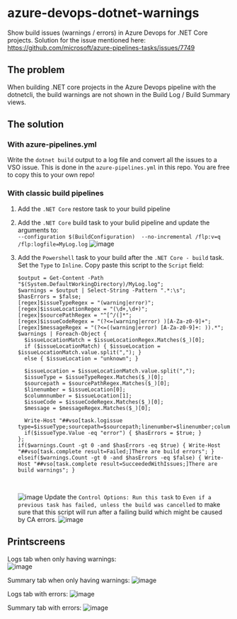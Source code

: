 # azure-devops-dotnet-warnings
Show build issues (warnings / errors) in Azure Devops for .NET Core projects. 
Solution for the issue mentioned here: https://github.com/microsoft/azure-pipelines-tasks/issues/7749

## The problem
When building .NET core projects in the Azure Devops pipeline with the dotnetcli, the build warnings are not shown in the Build Log / Build Summary views. 

## The solution
### With azure-pipelines.yml
Write the `dotnet build` output to a log file and convert all the issues to a VSO issue. 
This is done in the `azure-pipelines.yml` in this repo. You are free to copy this to your own repo! 

### With classic build pipelines
1.  Add the `.NET Core` restore task to your build pipeline
2.  Add the `.NET Core` build task to your bulid pipeline and update the arguments to: 
    <br/>`--configuration $(BuildConfiguration)  --no-incremental /flp:v=q /flp:logfile=MyLog.log`
    ![image](https://user-images.githubusercontent.com/20542194/59512441-4680b200-8ea8-11e9-821a-89cfe368cb8f.png)
3.  Add the `Powershell` task to your build after the `.NET Core - build` task. 
    Set the `Type` to `Inline`. 
    Copy paste this script to the `Script` field: 
    ```
    $output = Get-Content -Path "$(System.DefaultWorkingDirectory)/MyLog.log";
    $warnings = $output | Select-String -Pattern ".*:\s";
    $hasErrors = $false;
    [regex]$issueTypeRegex = "(warning|error)";
    [regex]$issueLocationRegex = "(\d+,\d+)";
    [regex]$sourcePathRegex = "^[^/(]*";
    [regex]$issueCodeRegex = "(?<=(warning|error) )[A-Za-z0-9]+";
    [regex]$messageRegex = "(?<=((warning|error) [A-Za-z0-9]+: )).*";
    $warnings | Foreach-Object { 
      $issueLocationMatch = $issueLocationRegex.Matches($_)[0];
      if ($issueLocationMatch) { $issueLocation = $issueLocationMatch.value.split(","); }
      else { $issueLocation = "unknown"; }
      
      $issueLocation = $issueLocationMatch.value.split(",");
      $issueType = $issueTypeRegex.Matches($_)[0];
      $sourcepath = $sourcePathRegex.Matches($_)[0];
      $linenumber = $issueLocation[0];
      $columnnumber = $issueLocation[1];
      $issueCode = $issueCodeRegex.Matches($_)[0];
      $message = $messageRegex.Matches($_)[0];

      Write-Host "##vso[task.logissue type=$issueType;sourcepath=$sourcepath;linenumber=$linenumber;columnnumber=$columnnumber;code=$issueCode;]$message";
      if($issueType.Value -eq "error") { $hasErrors = $true; }
    };
    if($warnings.Count -gt 0 -and $hasErrors -eq $true) { Write-Host "##vso[task.complete result=Failed;]There are build errors"; } 
    elseif($warnings.Count -gt 0 -and $hasErrors -eq $false) { Write-Host "##vso[task.complete result=SucceededWithIssues;]There are build warnings"; } 
      ```
      <br/>
      
      ![image](https://user-images.githubusercontent.com/20542194/59512558-7fb92200-8ea8-11e9-8249-721400699364.png)
      Update the `Control Options: Run this task` to `Even if a previous task has failed, unless the build was cancelled` to make sure that this script will run after a failing build which might be caused by CA errors. 
      ![image](https://user-images.githubusercontent.com/20542194/59512609-9c555a00-8ea8-11e9-9b82-d871d2e0e42a.png)

## Printscreens
Logs tab when only having warnings:<br/>
![image](https://user-images.githubusercontent.com/20542194/59474060-cd944280-8e34-11e9-83b4-2d4db01a330f.png)

Summary tab when only having warnings:
![image](https://user-images.githubusercontent.com/20542194/59474331-d5a0b200-8e35-11e9-9820-db5561fc6289.png)

Logs tab with errors: 
![image](https://user-images.githubusercontent.com/20542194/59497150-62715d00-8e82-11e9-8281-829a0dc21f71.png)

Summary tab with errors: 
![image](https://user-images.githubusercontent.com/20542194/59497339-c8f67b00-8e82-11e9-91d0-331137d43f2d.png)

